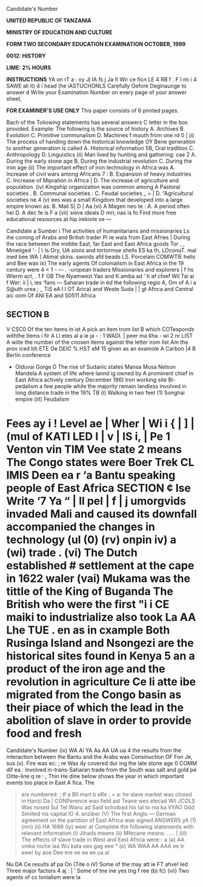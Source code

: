 Candidate's Number

**UNITED REPUBLIC OF TANZANIA**

**MINISTRY OF EDUCATION AND CULTURE**

**FORM TWO SECONDARY EDUCATION EXAMINATION OCTOBER, 1999**

**0012: HISTORY**

**LIME: 2% HOURS**

**INSTRUCTIONS**
YA on rT a : oy Jj IA fs j Ja fi Wir ce ficn LE 4 RB f . F I mi i 4
SAWE ali it) 4 i head (he iASTUCHONLS Carefully Oefore Deginaunge to answer d Write your Examination Number on every page of your answer sheet,

**FOR EXAMINER'S USE ONLY**
This paper consists of 6 pnnted pages.

Bach of the Toliowing statements has several answers C
letter in the box provided.
Example:
The following is the source of history
A. Archives
B. Evolution
C. Primitive communalism
D. Machines f mouth from one rd 0
| (i) The process of handing down the historical knowledge OY Bene generation to another generation is called
A. Historical information
5B, Oral tradition
C. Anthropology
D. Linguistics
(ii) Man lived by hunting and gathering: cae 2
A. During the early stone age
B, During the industrial revolution
C. During the iron age
(ii) The important effect of iron technology in Africa was
A. Increase of civil wars among Africans 7
: B. Expansion of heavy industries
C. Increase of Mipration in Africa
| D. The increase of agriculture and population.
(iv) Kingship organization was common among
   A Pastoral societies .
B. Communal societies :
C. Feudal societies _ = |
D. “Agricultural societies ne 4
(v) ees was a small Kingdom that developed into a large empire known as:
B. Mali S|
D
| Aa
(vi) A Magen neo te
: A. A period often hei
D. A dec fe is F a
(vii) sieve ideals
   D mri; nas is fo
Find more free educational resources at hip irekiote se —

Candidate a Sumber i The activities of humanitarians and missionaries
Ls ihe coming of Arabs and British trader
Pi re wala from East Afries
| During the race between the middie East, far East and East Africa goods Tor , ,
Mmeiiged '-
|
\ Is Ory, UA sions and tortormse shells
ES ka th, LOconuT. mal ined bee WA
( Atimal skins. swords afd beads
LS. Porcelain COMWTIE hells and Bee wax ix) The early agents Of colonialism in East Africa in the 19 century were
4 < 1 - —
. -uropean traders Missionaries and explorers |
f hs Wlerm act, . 1 F
GB The Nyamwezi Yao and K.amba ad
‘ h af chief
Wil Tai ai f Wer: ii | i, ies
‘fans — Saharan trade in éd the following regio
A, Om of A i a S@uth urea ; _
TiS eA I I OT Arica) and Weste Suda | |
gt Afnca and Central aic oom Of ANI EA and S0511 Africa

## SECTION B
V CSC0 Of the ten items in ist A pick an item trom list B which COTesponds withthe tlems i fir A Ll etes al a ie ja - : 1 WADI. | peer ma ¢ha - wi 2 nr
LIST A wiite the number of the cnosen items against the letter irom list Am the prov iced bh ETE Oe
DEIC % HST eM 15 given as an examole
   A Carbon |4
   B Berlin conference
- Olduvai Gorge
   D The rise of Sudanic states
Mansa Musa
Nelson Mandela
   A system of life where lannd ig owned by
   A prominent chief in East Africa actively century
December 196]
Iron working site
Bi-pedalism a few people while the majority remain landless involved in long distance trade in the 19%
TB
(i) Walking in two feet
(1) Songhai empire
(iit) Feudalism

Fees ay i
! Level ae
|
Wher
| Wi i { |
] |
(mul of
KATI LED
I |
v
|
IS i,
| Pe
1 Venton vin
TIM Vee state
2 means
The Congo states were
Boer Trek
CL IMIS Deen ea r
‘a
Bantu speaking people of East Africa
SECTION ¢
Ise Write ‘7
Ya “ | ll pel | f | j umorgvids invaded Mali and caused its downfall accompanied the changes in technology
(ul
(0)
(rv)
onpin iv)
a
(wi)
trade .
(vi) The Dutch established # settlement at the cape in 1622
waler
(vai) Mukama was the tittle of the King of Buganda
The British who were the first
"i i
CE maiki to industrialize also took
La AA
Lhe TUE .
en as in cxample
Both Rusinga Island and Nsongezi are the historical sites found in Kenya
5 an a product of the iron age and the revolution in agriculture
Ce li atte ibe migrated from the Congo basin as their piace of which the lead in the abolition of slave in order to provide food and fresh
=

Candidate's Number
(ix) WA AI YA Aa AA UA ua 4
the results from the interaction between the Bantu and the Arabs was Consinuction
OF Fon Je, sus
(x). Fire was ec: ;
re Was dy covered dur ing the late stone age
0 COMM dif ea
: Involved in-trans-Saharan trade from the South was salt and gold pe Oitte-line q re : ; Thin
He dine below shows the year in which important events too place in East A fica. The
> are numbered: ;
tf a BII mart b eRe ; = a:
he slave market was closed in Hanzi Da
| CONPerence was field ast Teane wes elecad
Wil JCOLS Was nosed
Sul Tel Wanu ad Said schoibad his tal to nia ka VYAO Odd Smiited nis capital lO 4. anziber
(V) The first Anglo — German agreement on the partition of East Africa was signed
ANSWERS yA
(1)
(nm)
(ii) HA 1698
(iy) weer at
Complete the following statements with relevant information
(i) Jihads means
(ii) Mfecane means: ..... |
(iii) The effects of slave trade in West and East Africa were:- a
(a) AA vmka roche laa Wu kata oes gag eee °
(e) WA WAA AA AAA ee tr ewe! by aoe Dee ere ee ee ee ua ai

Nu DA
Ce results af pa On (Tite o iV) Some of the may att ie FT ahve! led
Three major factors 4
aj
:
|
’
Some of tne ine yes tng f ree
(b)
fc)
(vii) Two agents of cc lonialism were la